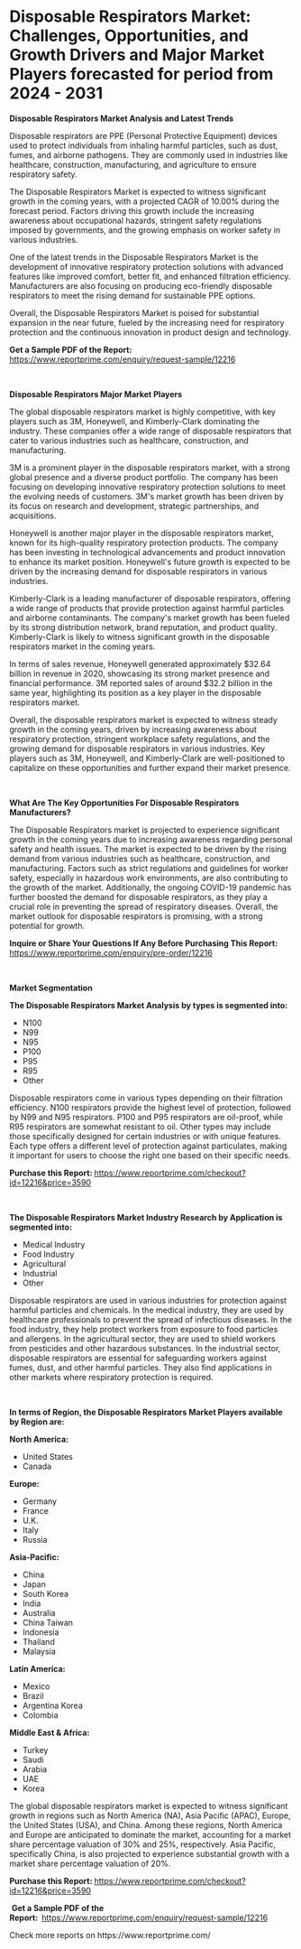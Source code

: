 <p><h1>Disposable Respirators Market: Challenges, Opportunities, and Growth Drivers and Major Market Players forecasted for period from 2024 - 2031</h1></p><p><strong>Disposable Respirators Market Analysis and Latest Trends</strong></p>
<p><p>Disposable respirators are PPE (Personal Protective Equipment) devices used to protect individuals from inhaling harmful particles, such as dust, fumes, and airborne pathogens. They are commonly used in industries like healthcare, construction, manufacturing, and agriculture to ensure respiratory safety.</p><p>The Disposable Respirators Market is expected to witness significant growth in the coming years, with a projected CAGR of 10.00% during the forecast period. Factors driving this growth include the increasing awareness about occupational hazards, stringent safety regulations imposed by governments, and the growing emphasis on worker safety in various industries.</p><p>One of the latest trends in the Disposable Respirators Market is the development of innovative respiratory protection solutions with advanced features like improved comfort, better fit, and enhanced filtration efficiency. Manufacturers are also focusing on producing eco-friendly disposable respirators to meet the rising demand for sustainable PPE options.</p><p>Overall, the Disposable Respirators Market is poised for substantial expansion in the near future, fueled by the increasing need for respiratory protection and the continuous innovation in product design and technology.</p></p>
<p><strong>Get a Sample PDF of the Report:&nbsp;</strong> <a href="https://www.reportprime.com/enquiry/request-sample/12216">https://www.reportprime.com/enquiry/request-sample/12216</a></p>
<p>&nbsp;</p>
<p><strong>Disposable Respirators Major Market Players</strong></p>
<p><p>The global disposable respirators market is highly competitive, with key players such as 3M, Honeywell, and Kimberly-Clark dominating the industry. These companies offer a wide range of disposable respirators that cater to various industries such as healthcare, construction, and manufacturing. </p><p>3M is a prominent player in the disposable respirators market, with a strong global presence and a diverse product portfolio. The company has been focusing on developing innovative respiratory protection solutions to meet the evolving needs of customers. 3M's market growth has been driven by its focus on research and development, strategic partnerships, and acquisitions. </p><p>Honeywell is another major player in the disposable respirators market, known for its high-quality respiratory protection products. The company has been investing in technological advancements and product innovation to enhance its market position. Honeywell's future growth is expected to be driven by the increasing demand for disposable respirators in various industries.</p><p>Kimberly-Clark is a leading manufacturer of disposable respirators, offering a wide range of products that provide protection against harmful particles and airborne contaminants. The company's market growth has been fueled by its strong distribution network, brand reputation, and product quality. Kimberly-Clark is likely to witness significant growth in the disposable respirators market in the coming years.</p><p>In terms of sales revenue, Honeywell generated approximately $32.64 billion in revenue in 2020, showcasing its strong market presence and financial performance. 3M reported sales of around $32.2 billion in the same year, highlighting its position as a key player in the disposable respirators market.</p><p>Overall, the disposable respirators market is expected to witness steady growth in the coming years, driven by increasing awareness about respiratory protection, stringent workplace safety regulations, and the growing demand for disposable respirators in various industries. Key players such as 3M, Honeywell, and Kimberly-Clark are well-positioned to capitalize on these opportunities and further expand their market presence.</p></p>
<p>&nbsp;</p>
<p><strong>What Are The Key Opportunities For Disposable Respirators Manufacturers?</strong></p>
<p><p>The Disposable Respirators market is projected to experience significant growth in the coming years due to increasing awareness regarding personal safety and health issues. The market is expected to be driven by the rising demand from various industries such as healthcare, construction, and manufacturing. Factors such as strict regulations and guidelines for worker safety, especially in hazardous work environments, are also contributing to the growth of the market. Additionally, the ongoing COVID-19 pandemic has further boosted the demand for disposable respirators, as they play a crucial role in preventing the spread of respiratory diseases. Overall, the market outlook for disposable respirators is promising, with a strong potential for growth.</p></p>
<p><strong>Inquire or Share Your Questions If Any Before Purchasing This Report:</strong> <a href="https://www.reportprime.com/enquiry/pre-order/12216">https://www.reportprime.com/enquiry/pre-order/12216</a></p>
<p>&nbsp;</p>
<p><strong>Market Segmentation</strong></p>
<p><strong>The Disposable Respirators Market Analysis by types is segmented into:</strong></p>
<p><ul><li>N100</li><li>N99</li><li>N95</li><li>P100</li><li>P95</li><li>R95</li><li>Other</li></ul></p>
<p><p>Disposable respirators come in various types depending on their filtration efficiency. N100 respirators provide the highest level of protection, followed by N99 and N95 respirators. P100 and P95 respirators are oil-proof, while R95 respirators are somewhat resistant to oil. Other types may include those specifically designed for certain industries or with unique features. Each type offers a different level of protection against particulates, making it important for users to choose the right one based on their specific needs.</p></p>
<p><strong>Purchase this Report:&nbsp;</strong><a href="https://www.reportprime.com/checkout?id=12216&price=3590">https://www.reportprime.com/checkout?id=12216&price=3590</a></p>
<p>&nbsp;</p>
<p><strong>The Disposable Respirators Market Industry Research by Application is segmented into:</strong></p>
<p><ul><li>Medical Industry</li><li>Food Industry</li><li>Agricultural</li><li>Industrial</li><li>Other</li></ul></p>
<p><p>Disposable respirators are used in various industries for protection against harmful particles and chemicals. In the medical industry, they are used by healthcare professionals to prevent the spread of infectious diseases. In the food industry, they help protect workers from exposure to food particles and allergens. In the agricultural sector, they are used to shield workers from pesticides and other hazardous substances. In the industrial sector, disposable respirators are essential for safeguarding workers against fumes, dust, and other harmful particles. They also find applications in other markets where respiratory protection is required.</p></p>
<p>&nbsp;</p>
<p><strong>In terms of Region, the Disposable Respirators Market Players available by Region are:</strong></p>
<p>
    <p> <strong> North America: </strong>
        <ul>
            <li>United States</li>
            <li>Canada</li>
        </ul>
        </p> 
    <p> <strong> Europe: </strong>
        <ul>
            <li>Germany</li>
            <li>France</li>
            <li>U.K.</li>
            <li>Italy</li>
            <li>Russia</li>
        </ul>
        </p> 
    <p> <strong> Asia-Pacific: </strong>
        <ul>
            <li>China</li>
            <li>Japan</li>
            <li>South Korea</li>
            <li>India</li>
            <li>Australia</li>
            <li>China Taiwan</li>
            <li>Indonesia</li>
            <li>Thailand</li>
            <li>Malaysia</li>
        </ul>
        </p> 
    <p> <strong> Latin America: </strong>
        <ul>
            <li>Mexico</li>
            <li>Brazil</li>
            <li>Argentina Korea</li>
            <li>Colombia</li>
        </ul>
        </p> 
    <p> <strong> Middle East & Africa: </strong>
        <ul>
            <li>Turkey</li>
            <li>Saudi</li>
            <li>Arabia</li>
            <li>UAE</li>
            <li>Korea</li>
        </ul>
    </p>
    </p>
<p><p>The global disposable respirators market is expected to witness significant growth in regions such as North America (NA), Asia Pacific (APAC), Europe, the United States (USA), and China. Among these regions, North America and Europe are anticipated to dominate the market, accounting for a market share percentage valuation of 30% and 25%, respectively. Asia Pacific, specifically China, is also projected to experience substantial growth with a market share percentage valuation of 20%.</p></p>
<p><strong>Purchase this Report: </strong><a href="https://www.reportprime.com/checkout?id=12216&price=3590">https://www.reportprime.com/checkout?id=12216&price=3590</a></p>
<p>&nbsp;<strong>Get a Sample PDF of the Report:&nbsp;&nbsp;</strong><a href="https://www.reportprime.com/enquiry/request-sample/12216">https://www.reportprime.com/enquiry/request-sample/12216</a></p>
<p><strong></strong></p>
<p>Check more reports on https://www.reportprime.com/</p>